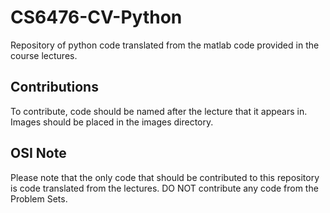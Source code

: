 # CS6476-CV-Python
Repository of python code translated from the matlab code provided in the course lectures.

## Contributions
To contribute, code should be named after the lecture that it appears in. Images should be placed in the images directory. 

## OSI Note
Please note that the only code that should be contributed to this repository is code translated from the lectures. DO NOT contribute any code from the Problem Sets. 
